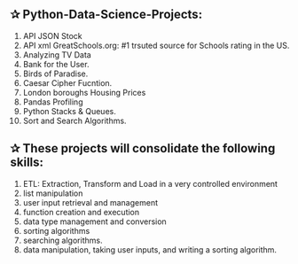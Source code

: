 ## ✰ Python-Data-Science-Projects: 

  1. API JSON Stock
  2. API xml GreatSchools.org: #1 trsuted source for Schools rating in the US.
  3. Analyzing TV Data
  4. Bank for the User.
  5. Birds of Paradise.
  6. Caesar Cipher Fucntion.
  7. London boroughs Housing Prices
  8. Pandas Profiling
  9. Python Stacks & Queues.
  10. Sort and Search Algorithms.
  
## ✰ These projects will consolidate the following skills:
  1. ETL: Extraction, Transform and Load in a very controlled environment
  2. list manipulation
  3. user input retrieval and management
  4. function creation and execution
  5. data type management and conversion
  6. sorting algorithms
  7. searching algorithms.
  8. data manipulation, taking user inputs, and writing a sorting algorithm.

